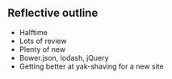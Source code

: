 ## Reflective outline

* Halftime
* Lots of review
* Plenty of new
* Bower.json, lodash, jQuery
* Getting better at yak-shaving for a new site
